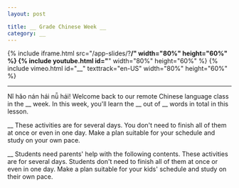 ```yaml
---
layout: post

title: __ Grade Chinese Week __
category: __
---
```


{% include iframe.html src="/app-slides/?__/" width="80%" height="60%" %}
{% include youtube.html id="__" width="80%" height="60%" %}
{% include vimeo.html id="__" texttrack="en-US" width="80%" height="60%" %}

---

Nǐ hǎo nán hái nǚ hái! Welcome back to our remote Chinese language class in the __ week. In this week, you'll learn the __ out of __ words in total in this lesson.

__ These activities are for several days. You don't need to finish all of them at once or even in one day. Make a plan suitable for your schedule and study on your own pace.

__ Students need parents' help with the following contents. These activities are for several days. Students don't need to finish all of them at once or even in one day. Make a plan suitable for your kids' schedule and study on their own pace.
